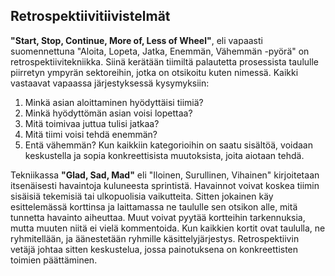 ## Retrospektiivitiivistelmät

**"Start, Stop, Continue, More of, Less of Wheel"**, eli vapaasti suomennettuna
"Aloita, Lopeta, Jatka, Enemmän, Vähemmän -pyörä" on retrospektiivitekniikka.
Siinä kerätään tiimiltä palautetta prosessista taululle piirretyn ympyrän sektoreihin, jotka on otsikoitu kuten nimessä. Kaikki vastaavat vapaassa järjestyksessä kysymyksiin:
1. Minkä asian aloittaminen hyödyttäisi tiimiä?
2. Minkä hyödyttömän asian voisi lopettaa?
3. Mitä toimivaa juttua tulisi jatkaa?
4. Mitä tiimi voisi tehdä enemmän?
5. Entä vähemmän?
Kun kaikkiin kategorioihin on saatu sisältöä, voidaan keskustella ja sopia
konkreettisista muutoksista, joita aiotaan tehdä.

Tekniikassa **"Glad, Sad, Mad"** eli "Iloinen, Surullinen, Vihainen" kirjoitetaan itsenäisesti havaintoja kuluneesta sprintistä. Havainnot voivat koskea tiimin sisäisiä tekemisiä tai ulkopuolisia vaikutteita. Sitten jokainen käy esittelemässä korttinsa ja laittamassa ne taululle sen otsikon alle, mitä tunnetta havainto aiheuttaa. Muut voivat pyytää kortteihin tarkennuksia, mutta
muuten niitä ei vielä kommentoida. Kun kaikkien kortit ovat taululla, ne ryhmitellään, ja äänestetään ryhmille käsittelyjärjestys. Retrospektiivin
vetäjä johtaa sitten keskustelua, jossa painotuksena on konkreettisten toimien
päättäminen.